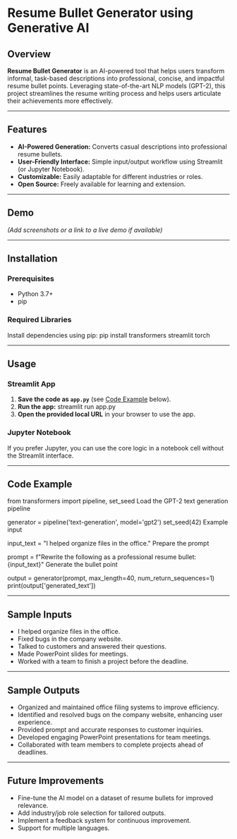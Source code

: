 # Resume Bullet Generator using Generative AI

## Overview

**Resume Bullet Generator** is an AI-powered tool that helps users transform informal, task-based descriptions into professional, concise, and impactful resume bullet points. Leveraging state-of-the-art NLP models (GPT-2), this project streamlines the resume writing process and helps users articulate their achievements more effectively.

---

## Features

- **AI-Powered Generation:** Converts casual descriptions into professional resume bullets.
- **User-Friendly Interface:** Simple input/output workflow using Streamlit (or Jupyter Notebook).
- **Customizable:** Easily adaptable for different industries or roles.
- **Open Source:** Freely available for learning and extension.

---

## Demo

*(Add screenshots or a link to a live demo if available)*

---

## Installation

### Prerequisites

- Python 3.7+
- pip

### Required Libraries

Install dependencies using pip:
pip install transformers streamlit torch

---

## Usage

### Streamlit App

1. **Save the code as `app.py`** (see [Code Example](#code-example) below).
2. **Run the app:**
    streamlit run app.py
3. **Open the provided local URL** in your browser to use the app.

### Jupyter Notebook

If you prefer Jupyter, you can use the core logic in a notebook cell without the Streamlit interface.

---

## Code Example
from transformers import pipeline, set_seed
Load the GPT-2 text generation pipeline

generator = pipeline('text-generation', model='gpt2')
set_seed(42)
Example input

input_text = "I helped organize files in the office."
Prepare the prompt

prompt = f"Rewrite the following as a professional resume bullet: {input_text}"
Generate the bullet point

output = generator(prompt, max_length=40, num_return_sequences=1)
print(output['generated_text'])


---

## Sample Inputs

- I helped organize files in the office.
- Fixed bugs in the company website.
- Talked to customers and answered their questions.
- Made PowerPoint slides for meetings.
- Worked with a team to finish a project before the deadline.

---

## Sample Outputs

- Organized and maintained office filing systems to improve efficiency.
- Identified and resolved bugs on the company website, enhancing user experience.
- Provided prompt and accurate responses to customer inquiries.
- Developed engaging PowerPoint presentations for team meetings.
- Collaborated with team members to complete projects ahead of deadlines.

---

## Future Improvements

- Fine-tune the AI model on a dataset of resume bullets for improved relevance.
- Add industry/job role selection for tailored outputs.
- Implement a feedback system for continuous improvement.
- Support for multiple languages.
